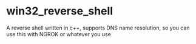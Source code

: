# win32_reverse_shell
A reverse shell written in c++, supports DNS name resolution, so you can use this with NGROK or whatever you use
